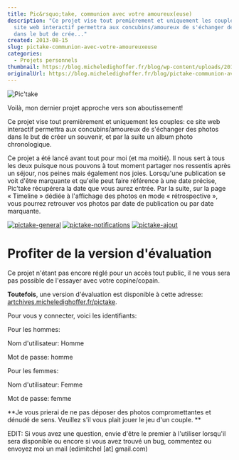 ```yaml
---
title: Pic&rsquo;take, communion avec votre amoureux(euse)
description: "Ce projet vise tout premièrement et uniquement les couples: ce
  site web interactif permettra aux concubins/amoureux de s'échanger des photos
  dans le but de crée..."
created: 2013-08-15
slug: pictake-communion-avec-votre-amoureuxeuse
categories:
  - Projets personnels
thumbnail: https://blog.micheledighoffer.fr/blog/wp-content/uploads/2013/08/tb_pictake-800x288.png
originalUrl: https://blog.micheledighoffer.fr/blog/pictake-communion-avec-votre-amoureuxeuse/
---
```


![Pic'take](https://micheledighoffer.fr/blog/wp-content/uploads/2013/08/logo.png)

Voilà, mon dernier projet approche vers son aboutissement!

Ce projet vise tout premièrement et uniquement les couples: ce site web interactif permettra aux concubins/amoureux de s'échanger des photos dans le but de créer un souvenir, et par la suite un album photo chronologique.

Ce projet a été lancé avant tout pour moi (et ma moitié). Il nous sert à tous les deux puisque nous pouvons à tout moment partager nos ressentis après un séjour, nos peines mais également nos joies. Lorsqu'une publication se voit d'être marquante et qu'elle peut faire référence à une date précise, Pic'take récupérera la date que vous aurez entrée. Par la suite, sur la page « Timeline » dédiée à l'affichage des photos en mode « rétrospective », vous pourrez retrouver vos photos par date de publication ou par date marquante.

[![pictake-general](https://micheledighoffer.fr/blog/wp-content/uploads/2013/08/pictake-general-300x164.jpg)](https://micheledighoffer.fr/blog/wp-content/uploads/2013/08/pictake-general.jpg) [![pictake-notifications](https://micheledighoffer.fr/blog/wp-content/uploads/2013/08/pictake-notifications-300x179.jpg)](https://micheledighoffer.fr/blog/wp-content/uploads/2013/08/pictake-notifications.jpg) [![pictake-ajout](https://micheledighoffer.fr/blog/wp-content/uploads/2013/08/pictake-ajout-300x149.jpg)](https://micheledighoffer.fr/blog/wp-content/uploads/2013/08/pictake-ajout.jpg)

# Profiter de la version d'évaluation

Ce projet n'étant pas encore réglé pour un accès tout public, il ne vous sera pas possible de l'essayer avec votre copine/copain.

**Toutefois**, une version d'évaluation est disponible à cette adresse: [artchives.micheledighoffer.fr/pictake](http://artchives.micheledighoffer.fr/pictake).

Pour vous y connecter, voici les identifiants:

Pour les hommes:

Nom d'utilisateur: Homme

Mot de passe: homme

Pour les femmes:

Nom d'utilisateur: Femme

Mot de passe: femme

\*\*Je vous prierai de ne pas déposer des photos compromettantes et dénudé de sens. Veuillez s'il vous plait jouer le jeu d'un couple. \*\*

EDIT: Si vous avez une question, envie d'être le premier à l'utiliser lorsqu'il sera disponible ou encore si vous avez trouvé un bug, commentez ou envoyez moi un mail (edimitchel [at] gmail.com)
